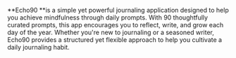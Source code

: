 **Echo90 **is a simple yet powerful journaling application designed to help you achieve mindfulness through daily prompts. With 90 thoughtfully curated prompts, this app encourages you to reflect, write, and grow each day of the year. Whether you're new to journaling or a seasoned writer, Echo90 provides a structured yet flexible approach to help you cultivate a daily journaling habit.

